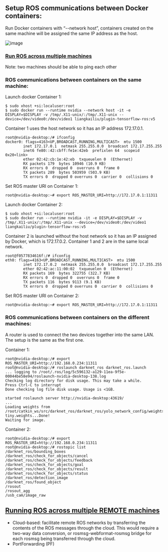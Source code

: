 ## Setup ROS communications between Docker containers:

Run Docker containers with “--network host”, containers created on the same machine will be assigned the same IP address as the host.

![image](https://github.com/waggle-sensor/summer2020/blob/master/liu/image/Docker-ROS-demo.png)

### [Run ROS across multiple machines](http://wiki.ros.org/ROS/Tutorials/MultipleMachines)
Note: two machines should be able to ping each other

### ROS communications between containers on the same machine:

Launch docker Container 1:
```
$ sudo xhost +si:localuser:root
$ sudo docker run --runtime nvidia --network host -it -e DISPLAY=$DISPLAY -v /tmp/.X11-unix/:/tmp/.X11-unix --device=/dev/video0:/dev/video1 liangkailiu/plugin-tensorflow-ros:v5
```
Container 1 uses the host network so it has an IP address 172.17.0.1.
```
root@nvidia-desktop:/# ifconfig
docker0: flags=4163<UP,BROADCAST,RUNNING,MULTICAST>  mtu 1500
        inet 172.17.0.1  netmask 255.255.0.0  broadcast 172.17.255.255
        inet6 fe80::42:cbff:fe1e:42eb  prefixlen 64  scopeid 0x20<link>
        ether 02:42:cb:1e:42:eb  txqueuelen 0  (Ethernet)
        RX packets 179  bytes 10946 (10.9 KB)
        RX errors 0  dropped 0  overruns 0  frame 0
        TX packets 289  bytes 503959 (503.9 KB)
        TX errors 0  dropped 0 overruns 0  carrier 0  collisions 0
```
Set ROS master URI on Container 1:
```
root@nvidia-desktop:~# export ROS_MASTER_URI=http://172.17.0.1:11311
```
Launch docker Container 2:
```
$ sudo xhost +si:localuser:root
$ sudo docker run --runtime nvidia -it -e DISPLAY=$DISPLAY -v /tmp/.X11-unix/:/tmp/.X11-unix --device=/dev/video0:/dev/video1 liangkailiu/plugin-tensorflow-ros:v5
```
Container 2 is launched without the host network so it has an IP assigned by Docker, which is 172.17.0.2. Container 1 and 2 are in the same local network.
```
root@f0577834616f:/# ifconfig
eth0: flags=4163<UP,BROADCAST,RUNNING,MULTICAST>  mtu 1500
        inet 172.17.0.2  netmask 255.255.0.0  broadcast 172.17.255.255
        ether 02:42:ac:11:00:02  txqueuelen 0  (Ethernet)
        RX packets 169  bytes 322755 (322.7 KB)
        RX errors 0  dropped 0  overruns 0  frame 0
        TX packets 116  bytes 9113 (9.1 KB)
        TX errors 0  dropped 0 overruns 0  carrier 0  collisions 0
```

Set ROS master URI on Container 2:
```
root@nvidia-desktop:~# export ROS_MASTER_URI=http://172.17.0.1:11311
```

### ROS communications between containers on the different machines:
A router is used to connect the two devices together into the same LAN. The setup is the same as the first one.

Container 1:
```
root@nvidia-desktop:/# export ROS_MASTER_URI=http://192.168.0.234:11311
root@nvidia-desktop:/# roslaunch darknet_ros darknet_ros.launch 
... logging to /root/.ros/log/5c596132-a129-11ea-9f5e-00044be58e94/roslaunch-nvidia-desktop-138.log
Checking log directory for disk usage. This may take a while.
Press Ctrl-C to interrupt
Done checking log file disk usage. Usage is <1GB.

started roslaunch server http://nvidia-desktop:43619/
...
Loading weights from /root/catkin_ws/src/darknet_ros/darknet_ros/yolo_network_config/weights/yolov2-tiny.weights...Done!
Waiting for image.
```

Container 2:
```
root@nvidia-desktop:/# export ROS_MASTER_URI=http://192.168.0.234:11311
root@nvidia-desktop:/# rostopic list
/darknet_ros/bounding_boxes
/darknet_ros/check_for_objects/cancel
/darknet_ros/check_for_objects/feedback
/darknet_ros/check_for_objects/goal
/darknet_ros/check_for_objects/result
/darknet_ros/check_for_objects/status
/darknet_ros/detection_image
/darknet_ros/found_object
/rosout
/rosout_agg
/usb_cam/image_raw
```

## [Running ROS across multiple REMOTE machines](http://wiki.ros.org/ROS/Tutorials/MultipleRemoteMachines)
 - Cloud-based: facilitate remote ROS networks by transferring the contents of the ROS messages through the cloud. This would require a two-way data conversion, or rosmsg-webformat-rosmsg bridge for each rosmsg being transferred through the cloud.
 - PortForwarding (PF) 

